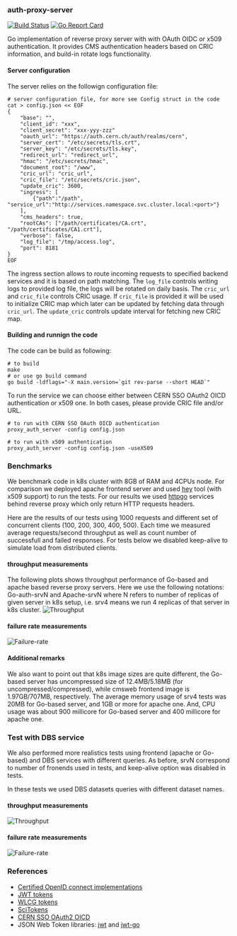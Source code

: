 ### auth-proxy-server

[![Build Status](https://travis-ci.org/vkuznet/auth-proxy-server.svg?branch=master)](https://travis-ci.org/vkuznet/auth-proxy-server)
[![Go Report Card](https://goreportcard.com/badge/github.com/vkuznet/auth-proxy-server)](https://goreportcard.com/report/github.com/vkuznet/auth-proxy-server)

Go implementation of reverse proxy server with with OAuth OIDC or x509 authentication.
It provides CMS authentication headers based on CRIC information, and
build-in rotate logs functionality.

#### Server configuration
The server relies on the followign configuration file:
```
# server configuration file, for more see Config struct in the code
cat > config.json << EOF
{
    "base": "",
    "client_id": "xxx",
    "client_secret": "xxx-yyy-zzz"
    "oauth_url": "https://auth.cern.ch/auth/realms/cern",
    "server_cert": "/etc/secrets/tls.crt",
    "server_key": "/etc/secrets/tls.key",
    "redirect_url": "redirect_url",
    "hmac": "/etc/secrets/hmac",
    "document_root": "/www",
    "cric_url": "cric_url",
    "cric_file": "/etc/secrets/cric.json",
    "update_cric": 3600,
    "ingress": [
        {"path":"/path", "service_url":"http://services.namespace.svc.cluster.local:<port>"}
    ],
    "cms_headers": true,
    "rootCAs": ["/path/certificates/CA.crt", "/path/certificates/CA1.crt"],
    "verbose": false,
    "log_file": "/tmp/access.log",
    "port": 8181
}
EOF
```
The ingress section allows to route incoming requests to specified backend
services and it is based on path matching. The `log_file` controls writing logs
to provided log file, the logs will be rotated on daily basis.
The `cric_url` and `cric_file` controls CRIC usage. If `cric_file` is provided
it will be used to initialize CRIC map which later can be updated by fetching
data through `cric_url`. The `update_cric` controls update interval for
fetching new CRIC map.

#### Building and runnign the code

The code can be build as following:
```
# to build
make
# or use go build command
go build -ldflags="-X main.version=`git rev-parse --short HEAD`"
```

To run the service we can choose either between CERN SSO OAuth2 OICD
authentication or x509 one. In both cases, please provide CRIC file and/or URL.
```
# to run with CERN SSO OAuth OICD authentication
proxy_auth_server -config config.json

# to run with x509 authentication
proxy_auth_server -config config.json -useX509
```

### Benchmarks
We benchmark code in k8s cluster with 8GB of RAM and 4CPUs node. For comparison
we deployed apache frontend server and used
[hey](https://github.com/vkuznet/hey) tool (with x509 support) to run the
tests. For our results we used [httpgo](docs/httpgo.go) services behind
reverse proxy which only return HTTP requests headers.

Here are the results of our tests using 1000 requests and different set of
concurrent clients (100, 200, 300, 400, 500). Each time we measured average
requests/second throughput as well as count number of successfull and failed
responses. For tests below we disabled keep-alive to simulate load from
distributed clients.

#### throughput measurements
The following plots shows throughput performance of Go-based and apache based
reverse proxy servers. Here we use the following notations: Go-auth-srvN and
Apache-srvN where N refers to number of replicas of given server in k8s
setup, i.e. srv4 means we run 4 replicas of that server in k8s cluster.
![Throughput](https://github.com/vkuznet/auth-proxy-server/raw/master/docs/perf-rps.png)

#### failure rate measurements
![Failure-rate](https://github.com/vkuznet/auth-proxy-server/raw/master/docs/perf-failure.png)

#### Additional remarks
We also want to point out that k8s image sizes are quite different, the
Go-based server has uncompressed size of 12.4MB/5.18MB (for uncompressed/compressed),
while cmsweb frontend image is 1.97GB/707MB, respectively. The average memory
usage of srv4 tests was 20MB for Go-based server, and 1GB or more for apache one.
And, CPU usage was about 900 millicore for Go-based server and 400 millicore for
apache one.

### Test with DBS service
We also performed more realistics tests using frontend (apache or Go-based) and
DBS services with different queries. As before, srvN correspond to number of
fronends used in tests, and keep-alive option was disabled in tests.

In these tests we used DBS datasets queries with different dataset names.

#### throughput measurements
![Throughput](https://github.com/vkuznet/auth-proxy-server/raw/master/docs/perf-rps-dbs.png)

#### failure rate measurements
![Failure-rate](https://github.com/vkuznet/auth-proxy-server/raw/master/docs/perf-failure-dbs.png)

### References

- [Certified OpenID connect implementations](https://openid.net/developers/certified/)
- [JWT tokens](https://jwt.io/)
- [WLCG tokens](https://github.com/WLCG-AuthZ-WG/common-jwt-profile/blob/master/profile.md)
- [SciTokens](https://scitokens.org/)
- [CERN SSO OAuth2 OICD](https://gitlab.cern.ch/authzsvc/docs/keycloak-sso-examples)
- JSON Web Token libraries: [jwt](https://github.com/pascaldekloe/jwt) and [jwt-go](https://github.com/dgrijalva/jwt-go)
